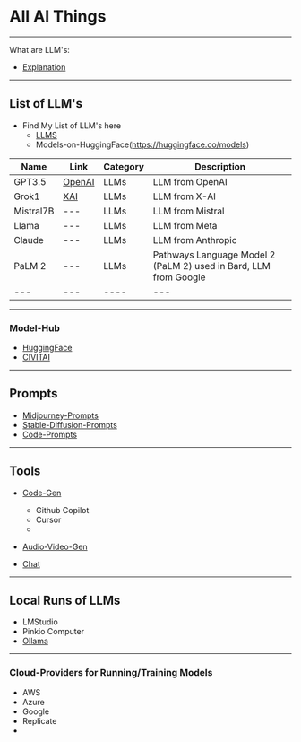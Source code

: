 # All AI Things
-----------------------------------------------------------------------------
What are LLM's:
- [Explanation](models/models.md/#WhatareLLM's)

-----------------------------------------------------------------------------

## List of LLM's
- Find My List of LLM's here
	- [LLMS](models/list-of-models.md)
    - Models-on-HuggingFace(https://huggingface.co/models)


| Name    | Link     | Category | Description |
| ------- | -------- | -------- | ----------- |  
| GPT3.5 | [OpenAI](https://openai.com/) | LLMs   | LLM from OpenAI   | 
| Grok1 | [XAI](https://x.ai/)| LLMs  | LLM from X-AI | 
| Mistral7B | --- | LLMs  | LLM from Mistral | 
| Llama | --- | LLMs  | LLM from Meta | 
| Claude | --- | LLMs  | LLM from Anthropic |
| PaLM 2 | --- | LLMs  | Pathways Language Model 2 (PaLM 2) used in Bard,  LLM from Google |
| --- |--- | ----  | --- |  


-----------------------------------------------------------------------------

### Model-Hub

- [HuggingFace](https://huggingface.co/)
- [CIVITAI](https://civitai.com/)


-----------------------------------------------------------------------------
## Prompts

- [Midjourney-Prompts](prompts/midjourney-prompts.md)
- [Stable-Diffusion-Prompts](prompts/sd-prompts.md)
- [Code-Prompts](prompts/code-prompts.md)


-----------------------------------------------------------------------------

## Tools 

- [Code-Gen](ai-tools/code-gen.md)
    - Github Copilot
    - Cursor 
    - 
- [Audio-Video-Gen](ai-tools/audio-video-gen.md)

- [Chat](ai-tools/text-gen.md)


-----------------------------------------------------------------------------

## Local Runs of LLMs

- LMStudio
- Pinkio Computer
- [Ollama](https://ollama.ai/)

-----------------------------------------------------------------------------
### Cloud-Providers for Running/Training Models

- AWS
- Azure
- Google 
- Replicate
- 
